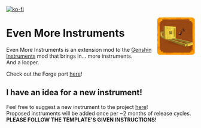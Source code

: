 [![ko-fi](https://ko-fi.com/img/githubbutton_sm.svg)](https://ko-fi.com/D1D1LE3HC)

<img align="right" src="https://github.com/StavWasPlayZ/Even-More-Instruments/blob/1.20.1/src/main/resources/icon.png?raw=true" width="100">

# Even More Instruments

Even More Instruments is an extension mod to the [Genshin Instruments](https://www.curseforge.com/minecraft/mc-mods/genshin-instruments) mod that brings in... more instruments.  
And a looper.

Check out the Forge port [here](https://github.com/StavWasPlayZ/Even-More-Instruments/)!

## I have an idea for a new instrument!

Feel free to suggest a new instrument to the project [here](https://github.com/StavWasPlayZ/Even-More-Instruments/issues/new?assignees=&labels=instrument+request&projects=&template=new-instrument-request.md&title=New+Instrument+Request%3A+Musical+Toilet+Paper)!  
Proposed instruments will be added once per ~2 months of release cycles.  
**PLEASE FOLLOW THE TEMPLATE'S GIVEN INSTRUCTIONS!**